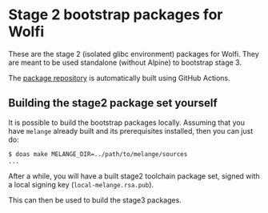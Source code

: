 # Stage 2 bootstrap packages for Wolfi

These are the stage 2 (isolated glibc environment) packages for Wolfi.
They are meant to be used standalone (without Alpine) to bootstrap stage
3.

The [package repository][repo] is automatically built using GitHub Actions.

   [repo]: https://packages.wolfi.dev/bootstrap/stage1

## Building the stage2 package set yourself

It is possible to build the bootstrap packages locally.  Assuming that
you have `melange` already built and its prerequisites installed, then
you can just do:

```shell
$ doas make MELANGE_DIR=../path/to/melange/sources
...
```

After a while, you will have a built stage2 toolchain package set, signed
with a local signing key (`local-melange.rsa.pub`).

This can then be used to build the stage3 packages.
